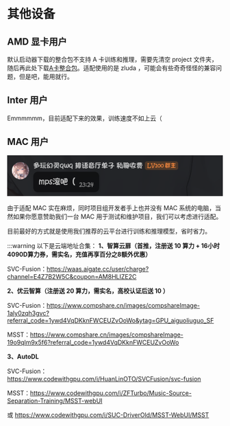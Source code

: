 # 其他设备

## AMD 显卡用户

默认启动器下载的整合包不支持 A 卡训练和推理，需要先清空 project 文件夹，随后再此处下载[A卡整合包](https://www.123865.com/s/3iQtVv-HVB6d)。适配使用的是 zluda ，可能会有些奇奇怪怪的兼容问题，但是吧，能用就行。

## Inter 用户

Emmmmmm，目前适配下来的效果，训练速度不如上云（

## MAC 用户
![image.png](/imgs/image.png)

由于适配 MAC 实在麻烦，同时项目组开发者手上也并没有 MAC 系统的电脑，当然如果你愿意赞助我们一台 MAC 用于测试和维护项目，我们可以考虑进行适配。

目前最好的方式就是使用我们推荐的云平台进行训练和推理模型，省时省力。

:::warning 以下是云端地址合集：
**1、智算云扉（首推，注册送 10 算力 + 16小时4090D算力券，需实名，充值再享百分之8额外优惠）**

SVC-Fusion：https://waas.aigate.cc/user/charge?channel=E4Z7B2W5C&coupon=AM8HLIZE2C

**2、优云智算（注册送 20 算力，需实名，高校认证后送 10 ）**

SVC-Fusion：https://www.compshare.cn/images/compshareImage-1aly0zqh3gvc?referral_code=1ywd4VqDKknFWCEUZvOoWo&ytag=GPU_aiguoliuguo_SF


MSST：https://www.compshare.cn/images/compshareImage-19o9qlm9x5f6?referral_code=1ywd4VqDKknFWCEUZvOoWo


**3、AutoDL**

SVC-Fusion：https://www.codewithgpu.com/i/HuanLinOTO/SVCFusion/svc-fusion


MSST：https://www.codewithgpu.com/i/ZFTurbo/Music-Source-Separation-Training/MSST-webUI

或 https://www.codewithgpu.com/i/SUC-DriverOld/MSST-WebUI/MSST